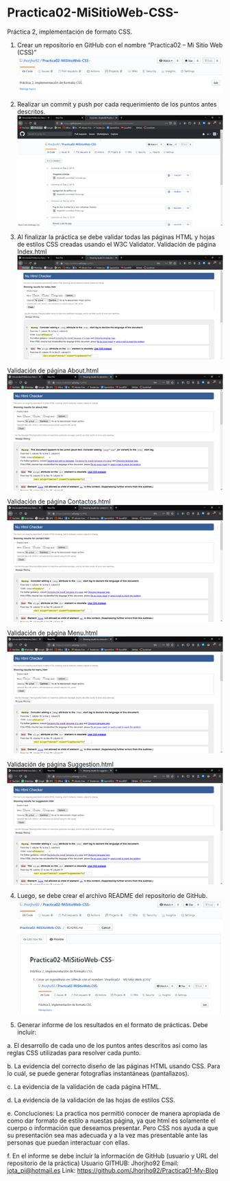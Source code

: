 # Practica02-MiSitioWeb-CSS-
Práctica 2, implementación de formato CSS.
1. Crear un repositorio en GitHub con el nombre “Practica02 – Mi Sitio Web (CSS)”
![](https://github.com/Jhorjho92/Practica02-MiSitioWeb-CSS-/blob/master/readme/Captura1.PNG)

2. Realizar un commit y push por cada requerimiento de los puntos antes descritos.
![](https://github.com/Jhorjho92/Practica02-MiSitioWeb-CSS-/blob/master/readme/Captura2.PNG)

3. Al finalizar la práctica se debe validar todas las páginas HTML y hojas de estilos CSS creadas usando el W3C Validator.
Validación de página Index.html
![](https://github.com/Jhorjho92/Practica02-MiSitioWeb-CSS-/blob/master/readme/Captura3.PNG)

Validación de página About.html
![](https://github.com/Jhorjho92/Practica02-MiSitioWeb-CSS-/blob/master/readme/Captura4.PNG)

Validación de página Contactos.html
![](https://github.com/Jhorjho92/Practica02-MiSitioWeb-CSS-/blob/master/readme/Captura5.PNG)

Validación de página Menu.html
![](https://github.com/Jhorjho92/Practica02-MiSitioWeb-CSS-/blob/master/readme/Captura6.PNG)

Validación de página Suggestion.html
![](https://github.com/Jhorjho92/Practica02-MiSitioWeb-CSS-/blob/master/readme/Captura7.PNG)

4. Luego, se debe crear el archivo README del repositorio de GitHub.
![](https://github.com/Jhorjho92/Practica02-MiSitioWeb-CSS-/blob/master/readme/readme.PNG)

5. Generar informe de los resultados en el formato de prácticas. Debe incluir:

a. El desarrollo de cada uno de los puntos antes descritos así como las reglas CSS utilizadas para resolver cada punto.

b. La evidencia del correcto diseño de las páginas HTML usando CSS. Para lo cuál, se puede generar fotografías instantáneas (pantallazos).

c. La evidencia de la validación de cada página HTML.

d. La evidencia de la validación de las hojas de estilos CSS.

e. Concluciones:
La practica nos permitió conocer de manera apropiada de como dar formato de estilo a nuestas página, ya que html es solamente el cuerpo o información que deseamos presentar.
Pero CSS nos ayuda a que su presentación sea mas adecuada y a la vez mas presentable ante las personas que puedan interactuar con ellas.


f. En el informe se debe incluir la información de GitHub (usuario y URL del repositorio de la práctica)
Usuario GITHUB: Jhorjho92
Email: jota_pi@hotmail.es
Link: https://github.com/Jhorjho92/Practica01-My-Blog 
